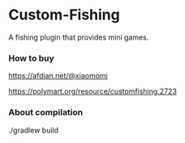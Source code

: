 # Custom-Fishing
A fishing plugin that provides mini games.

### How to buy

https://afdian.net/@xiaomomi

https://polymart.org/resource/customfishing.2723

### About compilation
./gradlew build